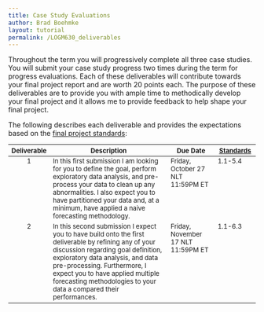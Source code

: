 ```yaml
---
title: Case Study Evaluations
author: Brad Boehmke
layout: tutorial
permalink: /LOGM630_deliverables
---
```


Throughout the term you will progressively complete all three case studies. You will submit your case study progress two times during the term for progress evaluations. Each of these deliverables will contribute towards your final project report and are worth 20 points each.  The purpose of these deliverables are to provide you with ample time to methodically develop your final project and it allows me to provide feedback to help shape your final project.

The following describes each deliverable and provides the expectations based on the [final project standards](LOGM630_final_project):

<div id="general-homework-rubric" class="section level1" style="width: 100%;">
<table style="font-size:13px;">
<col width="8%">
<col width="55%">
<col width="20%">
<col width="17%">
<thead>
<tr class="header">
<th align="left">Deliverable</th>
<th align="center">Description</th>
<th align="center">Due Date</th>
<th align="center"><a href="https://afit-r.github.io/LOGM630_final_project">Standards</a></th>
</tr>
</thead>
<tbody>
<tr class="odd">
<td align="center" valign="top">1</td>
<td align="left" valign="top">In this first submission I am looking for you to define the goal, perform exploratory data analysis, and pre-process your data to clean up any abnormalities. I also expect you to have partitioned your data and, at a minimum, have applied a naive forecasting methodology. </td>
<td align="left" valign="top">Friday, October 27 NLT 11:59PM ET </td>
<td align="left" valign="top"> 1.1-5.4 </td>
</tr>
<tr class="even">
<td align="center" valign="top">2</td>
<td align="left" valign="top">In this second submission I expect you to have build onto the first deliverable by refining any of your discussion regarding goal definition, exploratory data analysis, and data pre-processing.  Furthermore, I expect you to have applied multiple forecasting methodologies to your data a compared their performances. </td>
<td align="left" valign="top">Friday, November 17 NLT 11:59PM ET </td>
<td align="left" valign="top">1.1-6.3 </td>
</tr>
</tbody>
</table>
</div>
